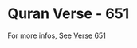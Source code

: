 # Quran Verse - 651 

For more infos, See [Verse 651](https://www.quranbookk.com/quran/search?q=651)
